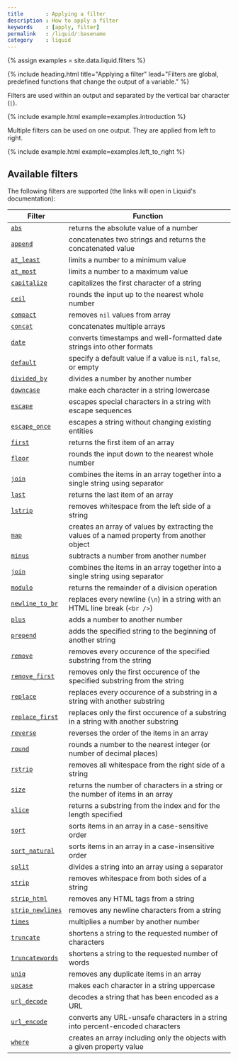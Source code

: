 ```yaml
---
title       : Applying a filter
description : How to apply a filter
keywords    : [apply, filter]
permalink   : /liquid/:basename
category    : liquid
---
```

{% assign examples = site.data.liquid.filters %}

{% include heading.html title="Applying a filter" lead="Filters are global, predefined functions that change the output of a variable." %}

Filters are used within an output and separated by the vertical bar character (`|`).

{% include example.html example=examples.introduction %}

Multiple filters can be used on one output. They are applied from left to right.

{% include example.html example=examples.left_to_right %}

## Available filters

The following filters are supported (the links will open in Liquid's documentation):

<table class="table" cellspacing="0" cellpadding="0" border="0">
  <thead>
    <tr>
      <th>Filter</th>
      <th>Function</th>
    </tr>
  </thead>
  <tbody>
    <tr>
      <td><a href="https://shopify.github.io/liquid/filters/abs/" target="_blank"><code>abs</code></a></td>
      <td>returns the absolute value of a number</td>
    </tr>
    <tr>
      <td><a href="https://shopify.github.io/liquid/filters/append/" target="_blank"><code>append</code></a></td>
      <td>concatenates two strings and returns the concatenated value</td>
    </tr>
    <tr>
      <td><a href="https://shopify.github.io/liquid/filters/at_least/" target="_blank"><code>at_least</code></a></td>
      <td>limits a number to a minimum value</td>
    </tr>
    <tr>
      <td><a href="https://shopify.github.io/liquid/filters/at_most/" target="_blank"><code>at_most</code></a></td>
      <td>limits a number to a maximum value</td>
    </tr>
    <tr>
      <td><a href="https://shopify.github.io/liquid/filters/capitalize/" target="_blank"><code>capitalize</code></a></td>
      <td>capitalizes the first character of a string</td>
    </tr>
    <tr>
      <td><a href="https://shopify.github.io/liquid/filters/ceil/" target="_blank"><code>ceil</code></a></td>
      <td>rounds the input up to the nearest whole number</td>
    </tr>
    <tr>
      <td><a href="https://shopify.github.io/liquid/filters/compact/" target="_blank"><code>compact</code></a></td>
      <td>removes <code>nil</code> values from array</td>
    </tr>
    <tr>
      <td><a href="https://shopify.github.io/liquid/filters/concat/" target="_blank"><code>concat</code></a></td>
      <td>concatenates multiple arrays</td>
    </tr>
    <tr>
      <td><a href="https://shopify.github.io/liquid/filters/date/" target="_blank"><code>date</code></a></td>
      <td>converts timestamps and well-formatted date strings into other formats</td>
    </tr>
    <tr>
      <td><a href="https://shopify.github.io/liquid/filters/default/" target="_blank"><code>default</code></a></td>
      <td>specify a default value if a value is <code>nil</code>, <code>false</code>, or empty</td>
    </tr>
    <tr>
      <td><a href="https://shopify.github.io/liquid/filters/divided_by/" target="_blank"><code>divided_by</code></a></td>
      <td>divides a number by another number</td>
    </tr>
    <tr>
      <td><a href="https://shopify.github.io/liquid/filters/downcase/" target="_blank"><code>downcase</code></a></td>
      <td>make each character in a string lowercase</td>
    </tr>
    <tr>
      <td><a href="https://shopify.github.io/liquid/filters/escape/" target="_blank"><code>escape</code></a></td>
      <td>escapes special characters in a string with escape sequences</td>
    </tr>
    <tr>
      <td><a href="https://shopify.github.io/liquid/filters/escape_once/" target="_blank"><code>escape_once</code></a></td>
      <td>escapes a string without changing existing entities</td>
    </tr>
    <tr>
      <td><a href="https://shopify.github.io/liquid/filters/first/" target="_blank"><code>first</code></a></td>
      <td>returns the first item of an array</td>
    </tr>
    <tr>
      <td><a href="https://shopify.github.io/liquid/filters/floor/" target="_blank"><code>floor</code></a></td>
      <td>rounds the input down to the nearest whole number</td>
    </tr>
    <tr>
      <td><a href="https://shopify.github.io/liquid/filters/join/" target="_blank"><code>join</code></a></td>
      <td>combines the items in an array together into a single string using separator</td>
    </tr>
    <tr>
      <td><a href="https://shopify.github.io/liquid/filters/last/" target="_blank"><code>last</code></a></td>
      <td>returns the last item of an array</td>
    </tr>
    <tr>
      <td><a href="https://shopify.github.io/liquid/filters/lstrip/" target="_blank"><code>lstrip</code></a></td>
      <td>removes whitespace from the left side of a string</td>
    </tr>
    <tr>
      <td><a href="https://shopify.github.io/liquid/filters/map/" target="_blank"><code>map</code></a></td>
      <td>creates an array of values by extracting the values of a named property from another object</td>
    </tr>
    <tr>
      <td><a href="https://shopify.github.io/liquid/filters/minus/" target="_blank"><code>minus</code></a></td>
      <td>subtracts a number from another number</td>
    </tr>
    <tr>
      <td><a href="https://shopify.github.io/liquid/filters/join/" target="_blank"><code>join</code></a></td>
      <td>combines the items in an array together into a single string using separator</td>
    </tr>
    <tr>
      <td><a href="https://shopify.github.io/liquid/filters/modulo/" target="_blank"><code>modulo</code></a></td>
      <td>returns the remainder of a division operation</td>
    </tr>
    <tr>
      <td><a href="https://shopify.github.io/liquid/filters/newline_to_br/" target="_blank"><code>newline_to_br</code></a></td>
      <td>replaces every newline (<code>\n</code>) in a string with an HTML line break (<code>&lt;br /&gt;</code>)</td>
    </tr>
    <tr>
      <td><a href="https://shopify.github.io/liquid/filters/plus/" target="_blank"><code>plus</code></a></td>
      <td>adds a number to another number</td>
    </tr>
    <tr>
      <td><a href="https://shopify.github.io/liquid/filters/prepend/" target="_blank"><code>prepend</code></a></td>
      <td>adds the specified string to the beginning of another string</td>
    </tr>
    <tr>
      <td><a href="https://shopify.github.io/liquid/filters/remove/" target="_blank"><code>remove</code></a></td>
      <td>removes every occurence of the specified substring from the string</td>
    </tr>
    <tr>
      <td><a href="https://shopify.github.io/liquid/filters/remove_first/" target="_blank"><code>remove_first</code></a></td>
      <td>removes only the first occurence of the specified substring from the string</td>
    </tr>
    <tr>
      <td><a href="https://shopify.github.io/liquid/filters/replace/" target="_blank"><code>replace</code></a></td>
      <td>replaces every occurence of a substring in a string with another substring</td>
    </tr>
    <tr>
      <td><a href="https://shopify.github.io/liquid/filters/replace_first/" target="_blank"><code>replace_first</code></a></td>
      <td>replaces only the first occurence of a substring in a string with another substring</td>
    </tr>
    <tr>
      <td><a href="https://shopify.github.io/liquid/filters/reverse/" target="_blank"><code>reverse</code></a></td>
      <td>reverses the order of the items in an array</td>
    </tr>
    <tr>
      <td><a href="https://shopify.github.io/liquid/filters/round/" target="_blank"><code>round</code></a></td>
      <td>rounds a number to the nearest integer (or number of decimal places)</td>
    </tr>
    <tr>
      <td><a href="https://shopify.github.io/liquid/filters/rstrip/" target="_blank"><code>rstrip</code></a></td>
      <td>removes all whitespace from the right side of a string</td>
    </tr>
    <tr>
      <td><a href="https://shopify.github.io/liquid/filters/size/" target="_blank"><code>size</code></a></td>
      <td>returns the number of characters in a string or the number of items in an array</td>
    </tr>
    <tr>
      <td><a href="https://shopify.github.io/liquid/filters/slice/" target="_blank"><code>slice</code></a></td>
      <td>returns a substring from the index and for the length specified</td>
    </tr>
    <tr>
      <td><a href="https://shopify.github.io/liquid/filters/sort/" target="_blank"><code>sort</code></a></td>
      <td>sorts items in an array in a case-sensitive order</td>
    </tr>
    <tr>
      <td><a href="https://shopify.github.io/liquid/filters/sort_natural/" target="_blank"><code>sort_natural</code></a></td>
      <td>sorts items in an array in a case-insensitive order</td>
    </tr>
    <tr>
      <td><a href="https://shopify.github.io/liquid/filters/split/" target="_blank"><code>split</code></a></td>
      <td>divides a string into an array using a separator</td>
    </tr>
    <tr>
      <td><a href="https://shopify.github.io/liquid/filters/strip/" target="_blank"><code>strip</code></a></td>
      <td>removes whitespace from both sides of a string</td>
    </tr>
    <tr>
      <td><a href="https://shopify.github.io/liquid/filters/strip_html/" target="_blank"><code>strip_html</code></a></td>
      <td>removes any HTML tags from a string</td>
    </tr>
    <tr>
      <td><a href="https://shopify.github.io/liquid/filters/strip_newlines/" target="_blank"><code>strip_newlines</code></a></td>
      <td>removes any newline characters from a string</td>
    </tr>
    <tr>
      <td><a href="https://shopify.github.io/liquid/filters/times/" target="_blank"><code>times</code></a></td>
      <td>multiplies a number by another number</td>
    </tr>
    <tr>
      <td><a href="https://shopify.github.io/liquid/filters/truncate/" target="_blank"><code>truncate</code></a></td>
      <td>shortens a string to the requested number of characters</td>
    </tr>
    <tr>
      <td><a href="https://shopify.github.io/liquid/filters/truncatewords/" target="_blank"><code>truncatewords</code></a></td>
      <td>shortens a string to the requested number of words</td>
    </tr>
    <tr>
      <td><a href="https://shopify.github.io/liquid/filters/uniq/" target="_blank"><code>uniq</code></a></td>
      <td>removes any duplicate items in an array</td>
    </tr>
    <tr>
      <td><a href="https://shopify.github.io/liquid/filters/upcase/" target="_blank"><code>upcase</code></a></td>
      <td>makes each character in a string uppercase</td>
    </tr>
    <tr>
      <td><a href="https://shopify.github.io/liquid/filters/url_decode/" target="_blank"><code>url_decode</code></a></td>
      <td>decodes a string that has been encoded as a URL</td>
    </tr>
    <tr>
      <td><a href="https://shopify.github.io/liquid/filters/url_encode/" target="_blank"><code>url_encode</code></a></td>
      <td>converts any URL-unsafe characters in a string into percent-encoded characters</td>
    </tr>
    <tr>
      <td><a href="https://shopify.github.io/liquid/filters/where/" target="_blank"><code>where</code></a></td>
      <td>creates an array including only the objects with a given property value</td>
    </tr>
  </tbody>
</table>
